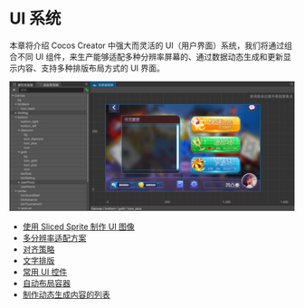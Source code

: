 # UI 系统

本章将介绍 Cocos Creator 中强大而灵活的 UI（用户界面）系统，我们将通过组合不同 UI 组件，来生产能够适配多种分辨率屏幕的、通过数据动态生成和更新显示内容、支持多种排版布局方式的 UI 界面。

<img src="./index/ui_cover.png" alt="ui cover">

- [使用 Sliced Sprite 制作 UI 图像](sliced-sprite.md)
- [多分辨率适配方案](multi-resolution.md)
- [对齐策略](widget-align.md)
- [文字排版](label-layout.md)
- [常用 UI 控件](ui-components.md)
- [自动布局容器](auto-layout.md)
- [制作动态生成内容的列表](list-with-data.md)
